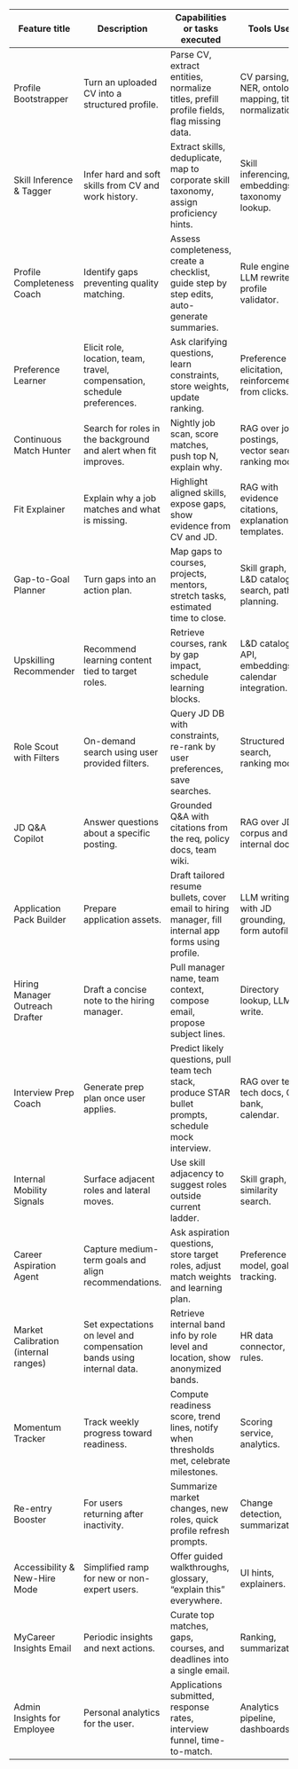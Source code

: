 | Feature title                        | Description                                                              | Capabilities or tasks executed                                                                        | Tools Used                                              | User Interface                                       |
| ------------------------------------ | ------------------------------------------------------------------------ | ----------------------------------------------------------------------------------------------------- | ------------------------------------------------------- | ---------------------------------------------------- |
| Profile Bootstrapper                 | Turn an uploaded CV into a structured profile.                           | Parse CV, extract entities, normalize titles, prefill profile fields, flag missing data.              | CV parsing, NER, ontology mapping, title normalization. | Chat, web form, Teams prompt.                        |
| Skill Inference & Tagger             | Infer hard and soft skills from CV and work history.                     | Extract skills, deduplicate, map to corporate skill taxonomy, assign proficiency hints.               | Skill inferencing, embeddings, taxonomy lookup.         | Chat preview with one-click accept, profile sidebar. |
| Profile Completeness Coach           | Identify gaps preventing quality matching.                               | Assess completeness, create a checklist, guide step by step edits, auto-generate summaries.           | Rule engine, LLM rewrite, profile validator.            | Chat, inline nudges, email reminders.                |
| Preference Learner                   | Elicit role, location, team, travel, compensation, schedule preferences. | Ask clarifying questions, learn constraints, store weights, update ranking.                           | Preference elicitation, reinforcement from clicks.      | Chat mini-surveys, profile settings.                 |
| Continuous Match Hunter              | Search for roles in the background and alert when fit improves.          | Nightly job scan, score matches, push top N, explain why.                                             | RAG over job postings, vector search, ranking model.    | Push in Teams, email digest, mobile push.            |
| Fit Explainer                        | Explain why a job matches and what is missing.                           | Highlight aligned skills, expose gaps, show evidence from CV and JD.                                  | RAG with evidence citations, explanation templates.     | Chat card with evidence chips.                       |
| Gap-to-Goal Planner                  | Turn gaps into an action plan.                                           | Map gaps to courses, projects, mentors, stretch tasks, estimated time to close.                       | Skill graph, L&D catalog search, path planning.         | Chat plan, email with checklist.                     |
| Upskilling Recommender               | Recommend learning content tied to target roles.                         | Retrieve courses, rank by gap impact, schedule learning blocks.                                       | L&D catalog API, embeddings, calendar integration.      | Chat, calendar invite suggestion, email.             |
| Role Scout with Filters              | On-demand search using user provided filters.                            | Query JD DB with constraints, re-rank by user preferences, save searches.                             | Structured search, ranking model.                       | Chat, web search UI.                                 |
| JD Q&A Copilot                       | Answer questions about a specific posting.                               | Grounded Q&A with citations from the req, policy docs, team wiki.                                     | RAG over JD corpus and internal docs.                   | Chat in job detail pane.                             |
| Application Pack Builder             | Prepare application assets.                                              | Draft tailored resume bullets, cover email to hiring manager, fill internal app forms using profile.  | LLM writing with JD grounding, form autofill.           | Chat with one-click “Apply”, email draft.            |
| Hiring Manager Outreach Drafter      | Draft a concise note to the hiring manager.                              | Pull manager name, team context, compose email, propose subject lines.                                | Directory lookup, LLM write.                            | Email compose, Teams message draft.                  |
| Interview Prep Coach                 | Generate prep plan once user applies.                                    | Predict likely questions, pull team tech stack, produce STAR bullet prompts, schedule mock interview. | RAG over team tech docs, Q-bank, calendar.              | Chat, downloadable prep doc, calendar invite.        |
| Internal Mobility Signals            | Surface adjacent roles and lateral moves.                                | Use skill adjacency to suggest roles outside current ladder.                                          | Skill graph, similarity search.                         | Chat carousel, email digest.                         |
| Career Aspiration Agent              | Capture medium-term goals and align recommendations.                     | Ask aspiration questions, store target roles, adjust match weights and learning plan.                 | Preference model, goal tracking.                        | Chat, periodic check-ins via Teams.                  |
| Market Calibration (internal ranges) | Set expectations on level and compensation bands using internal data.    | Retrieve internal band info by role level and location, show anonymized bands.                        | HR data connector, rules.                               | Private chat card.                                   |
| Momentum Tracker                     | Track weekly progress toward readiness.                                  | Compute readiness score, trend lines, notify when thresholds met, celebrate milestones.               | Scoring service, analytics.                             | Teams notifications, email weekly snapshot.          |
| Re-entry Booster                     | For users returning after inactivity.                                    | Summarize market changes, new roles, quick profile refresh prompts.                                   | Change detection, summarization.                        | Email “What you missed”, chat checklist.             |
| Accessibility & New-Hire Mode        | Simplified ramp for new or non-expert users.                             | Offer guided walkthroughs, glossary, “explain this” everywhere.                                       | UI hints, explainers.                                   | Chat tips, inline help.                              |
| MyCareer Insights Email              | Periodic insights and next actions.                                      | Curate top matches, gaps, courses, and deadlines into a single email.                                 | Ranking, summarization.                                 | Email, with deep links back to app.                  |
| Admin Insights for Employee          | Personal analytics for the user.                                         | Applications submitted, response rates, interview funnel, time-to-match.                              | Analytics pipeline, dashboards.                         | In-app dashboard, monthly email.                     |
